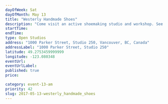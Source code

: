 ```yaml
---
dayOfWeek: Sat
dayOfMonth: May 13
title: "Westerly Handmade Shoes"
description: "Come visit an active shoemaking studio and workshop. See shoes on display and ask questions about the process of having shoes made. "
startTime: 
endTime: 
type: Open Studios
address: "1000 Parker Street, Studio 250, Vancouver, BC, Canada"
addressLabel: "1000 Parker Street, Studio 250"
latitude: 49.2753459999999
longitude: -123.080348
eventUrl: 
eventUrlLabel: 
published: true
price: 

category: event-13-am
priority: 42
slug: 2017-05-13-westerly_handmade_shoes
---
```


